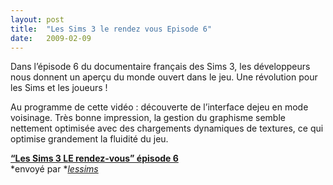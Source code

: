 ```yaml
---
layout:	post
title:	"Les Sims 3 le rendez vous Episode 6"
date:	2009-02-09
---
```


  Dans l’épisode 6 du documentaire français des Sims 3, les développeurs nous donnent un aperçu du monde ouvert dans le jeu. Une révolution pour les Sims et les joueurs !

Au programme de cette vidéo : découverte de l’interface dejeu en mode voisinage. Très bonne impression, la gestion du graphisme semble nettement optimisée avec des chargements dynamiques de textures, ce qui optimise grandement la fluidité du jeu.

[**“Les Sims 3 LE rendez-vous” épisode 6**](http://www.dailymotion.com/video/x88qx6_les-sims-3-le-rendezvous-episode-6_videogames)  
*envoyé par *[*lessims*](http://www.dailymotion.com/lessims)

  